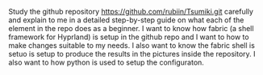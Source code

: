 Study the github repository https://github.com/rubiin/Tsumiki.git carefully and explain to me in a detailed step-by-step guide on what each of the element in the repo does as a beginner. I want to know how fabric (a shell framework for Hyprland) is setup in the github repo and I want to how to make changes suitable to my needs. I also want to know the fabric shell is setuo is setup to produce the results in the pictures inside the repository. I also want to how python is used to setup the configuraton.


